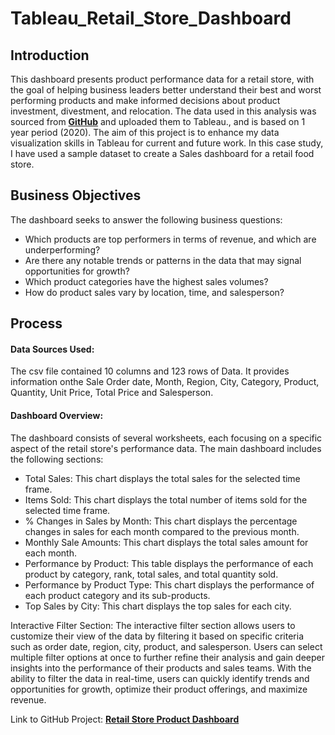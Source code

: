 # Tableau_Retail_Store_Dashboard

## Introduction
This dashboard presents product performance data for a retail store, with the goal of helping business leaders better understand their best and worst performing products and make informed decisions about product investment, divestment, and relocation. The data used in this analysis was sourced from **[GitHub](https://github.com/chrisfrenchjr/SQLQueries/blob/main/Retail%20Sales%20Data.xlsx)** and uploaded them to Tableau., and is based on 1 year period (2020). The aim of this project is to enhance my data visualization skills in Tableau for current and future work. In this case study, I have used a sample dataset to create a Sales dashboard for a retail food store. 

## Business Objectives
The dashboard seeks to answer the following business questions:

* Which products are top performers in terms of revenue, and which are underperforming?
* Are there any notable trends or patterns in the data that may signal opportunities for growth?
* Which product categories have the highest sales volumes?
* How do product sales vary by location, time, and salesperson?

## Process
#### Data Sources Used:
The csv file contained 10 columns and 123 rows of Data. It provides information onthe Sale Order date, Month, Region, City, Category, Product, Quantity, Unit Price, Total Price and Salesperson.

#### Dashboard Overview:
The dashboard consists of several worksheets, each focusing on a specific aspect of the retail store's performance data. The main dashboard includes the following sections:

* Total Sales: This chart displays the total sales for the selected time frame.
* Items Sold: This chart displays the total number of items sold for the selected time frame.
* % Changes in Sales by Month: This chart displays the percentage changes in sales for each month compared to the previous month.
* Monthly Sale Amounts: This chart displays the total sales amount for each month.
* Performance by Product: This table displays the performance of each product by category, rank, total sales, and total quantity sold.
* Performance by Product Type: This chart displays the performance of each product category and its sub-products.
* Top Sales by City: This chart displays the top sales for each city.

Interactive Filter Section: The interactive filter section allows users to customize their view of the data by filtering it based on specific criteria such as order date, region, city, product, and salesperson. Users can select multiple filter options at once to further refine their analysis and gain deeper insights into the performance of their products and sales teams. With the ability to filter the data in real-time, users can quickly identify trends and opportunities for growth, optimize their product offerings, and maximize revenue.

Link to GitHub Project: **[Retail Store Product Dashboard](https://public.tableau.com/app/profile/jorge.jimenez4382/viz/RetailStoreProductDashboard_16802962618700/Dashboard1?publish=yes)**
